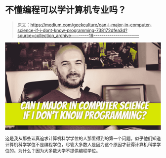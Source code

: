 # 不懂编程可以学计算机专业吗？

> 原文：<https://medium.com/geekculture/can-i-major-in-computer-science-if-i-dont-know-programming-738172dfea3d?source=collection_archive---------16----------------------->

![](img/d2904d7572d02050bd7d51a668ea1b59.png)

这是我从那些认真追求计算机科学学位的人那里得到的第一个问题。似乎他们知道计算机科学学位不是编程学位，尽管大多数人是因为这个原因才获得计算机科学学位的。为什么？因为大多数大学不提供编程学位。